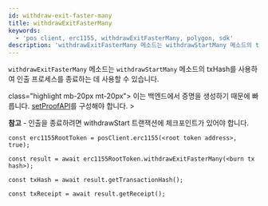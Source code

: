 ```yaml
---
id: withdraw-exit-faster-many
title: withdrawExitFasterMany
keywords:
  - 'pos client, erc1155, withdrawExitFasterMany, polygon, sdk'
description: 'withdrawExitFasterMany 메소드는 withdrawStartMany 메소드의 txHash를 사용하여 인출 프로세스를 종료하는 데 사용할 수 있습니다.'
---
```


`withdrawExitFasterMany` 메소드는 `withdrawStartMany` 메소드의 txHash를 사용하여 인출 프로세스를 종료하는 데 사용할 수 있습니다.

 class="highlight mb-20px mt-20px"> 이는 백엔드에서 증명을 생성하기 때문에 빠릅니다.  [setProofAPI](/docs/develop/ethereum-polygon/matic-js/set-proof-api)를 구성해야 합니다. >

**참고** - 인출을 종료하려면 withdrawStart 트랜잭션에 체크포인트가 있어야 합니다.

```
const erc1155RootToken = posClient.erc1155(<root token address>, true);

const result = await erc1155RootToken.withdrawExitFasterMany(<burn tx hash>);

const txHash = await result.getTransactionHash();

const txReceipt = await result.getReceipt();

```
